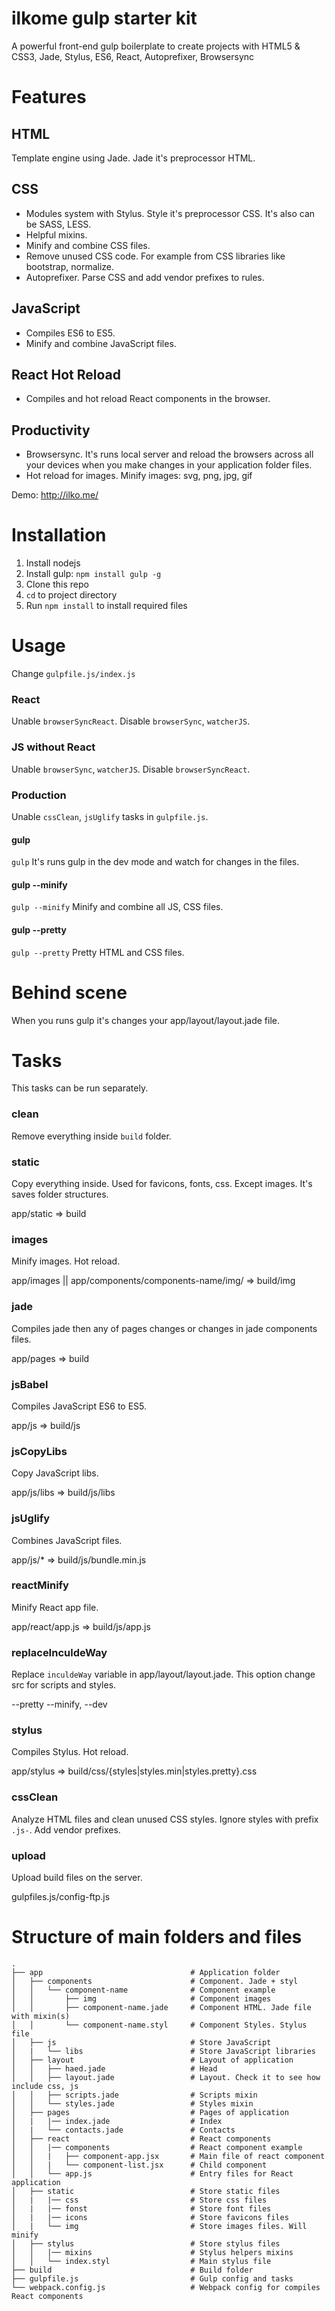 # ilkome gulp starter kit
A powerful front-end gulp boilerplate to create projects with HTML5 & CSS3, Jade, Stylus, ES6, React, Autoprefixer, Browsersync


# Features
## HTML
Template engine using Jade. Jade it's preprocessor HTML.

## CSS
- Modules system with Stylus. Style it's preprocessor CSS. It's also can be SASS, LESS.
- Helpful mixins.
- Minify and combine CSS files.
- Remove unused CSS code. For example from CSS libraries like bootstrap, normalize.
- Autoprefixer. Parse CSS and add vendor prefixes to rules.

## JavaScript
- Compiles ES6 to ES5.
- Minify and combine JavaScript files.

## React Hot Reload
- Compiles and hot reload React components in the browser.

## Productivity
- Browsersync. It's runs local server and reload the browsers across all your devices when you make changes in your application folder files.
- Hot reload for images. Minify images: svg, png, jpg, gif

Demo: http://ilko.me/



# Installation

1. Install nodejs
5. Install gulp: `npm install gulp -g`
2. Clone this repo
3. `cd` to project directory
4. Run `npm install` to install required files


# Usage
Change `gulpfile.js/index.js`

### React
Unable `browserSyncReact`. Disable `browserSync`, `watcherJS`.

### JS without React
Unable `browserSync`, `watcherJS`. Disable `browserSyncReact`.

### Production
Unable `cssClean`, `jsUglify` tasks in `gulpfile.js`.


#### gulp
`gulp` It's runs gulp in the dev mode and watch for changes in the files.


#### gulp --minify
`gulp --minify` Minify and combine all JS, CSS files.


#### gulp --pretty
`gulp --pretty` Pretty HTML and CSS files.


# Behind scene
When you runs gulp it's changes your app/layout/layout.jade file.

# Tasks
This tasks can be run separately.

### clean
Remove everything inside `build` folder.

### static
Copy everything inside. Used for favicons, fonts, css. Except images. It's saves folder structures.

app/static => build

### images
Minify images. Hot reload.

app/images || app/components/components-name/img/ => build/img

### jade
Compiles jade then any of pages changes or changes in jade components files.

app/pages => build

### jsBabel
Compiles JavaScript ES6 to ES5.

app/js => build/js


### jsCopyLibs
Copy JavaScript libs.

app/js/libs => build/js/libs


### jsUglify

Combines JavaScript files.

app/js/* => build/js/bundle.min.js


### reactMinify
Minify React app file.

app/react/app.js => build/js/app.js

### replaceInculdeWay
Replace `inculdeWay` variable in app/layout/layout.jade. This option change src for scripts and styles.

--pretty --minify, --dev


### stylus
Compiles Stylus. Hot reload.

app/stylus => build/css/{styles|styles.min|styles.pretty}.css


### cssClean
Analyze HTML files and clean unused CSS styles. Ignore styles with prefix `.js-`. Add vendor prefixes.


### upload
Upload build files on the server.

gulpfiles.js/config-ftp.js


# Structure of main folders and files

    .
    ├── app                                 # Application folder
    │   ├── components                      # Component. Jade + styl
    │   │   └── component-name              # Component example
    │   │       ├── img                     # Component images
    │   │       ├── component-name.jade     # Component HTML. Jade file with mixin(s)
    │   │       └── component-name.styl     # Component Styles. Stylus file
    │   ├── js                              # Store JavaScript
    │   |   └── libs                        # Store JavaScript libraries
    │   ├── layout                          # Layout of application
    │   │   ├── haed.jade                   # Head
    │   │   ├── layout.jade                 # Layout. Check it to see how include css, js
    │   │   ├── scripts.jade                # Scripts mixin
    │   │   └── styles.jade                 # Styles mixin
    │   ├── pages                           # Pages of application
    │   |   |── index.jade                  # Index
    │   |   └── contacts.jade               # Contacts
    │   ├── react                           # React components
    │   │   |── components                  # React component example
    │   │   |   ├── component-app.jsx       # Main file of react component
    │   │   |   └── component-list.jsx      # Child component
    │   │   └── app.js                      # Entry files for React application
    │   ├── static                          # Store static files
    │   |   |── css                         # Store css files
    │   |   |── fonst                       # Store font files
    │   |   |── icons                       # Store favicons files
    │   |   └── img                         # Store images files. Will minify
    │   ├── stylus                          # Store stylus files
    │   │   |── mixins                      # Stylus helpers mixins
    │   │   └── index.styl                  # Main stylus file
    ├── build                               # Build folder
    ├── gulpfile.js                         # Gulp config and tasks
    └── webpack.config.js                   # Webpack config for compiles React components
